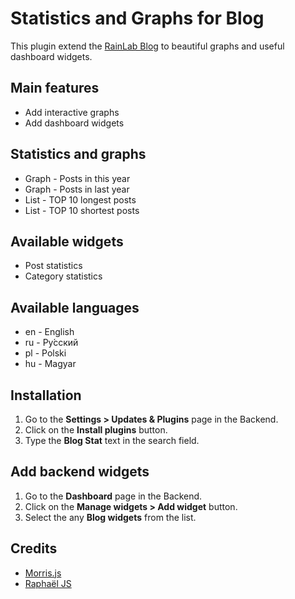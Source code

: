 # Statistics and Graphs for Blog
This plugin extend the [RainLab Blog](https://github.com/rainlab/blog-plugin) to beautiful graphs and useful dashboard widgets.

## Main features
* Add interactive graphs
* Add dashboard widgets

## Statistics and graphs
* Graph - Posts in this year
* Graph - Posts in last year
* List - TOP 10 longest posts
* List - TOP 10 shortest posts

## Available widgets
* Post statistics
* Category statistics

## Available languages
* en - English
* ru - Pу́сский
* pl - Polski
* hu - Magyar

## Installation
1. Go to the __Settings > Updates & Plugins__ page in the Backend.
1. Click on the __Install plugins__ button.
1. Type the __Blog Stat__ text in the search field.

## Add backend widgets
1. Go to the __Dashboard__ page in the Backend.
1. Click on the __Manage widgets > Add widget__ button.
1. Select the any __Blog widgets__ from the list.

## Credits
* [Morris.js](http://morrisjs.github.io/morris.js)
* [Raphaël JS](http://dmitrybaranovskiy.github.io/raphael)

